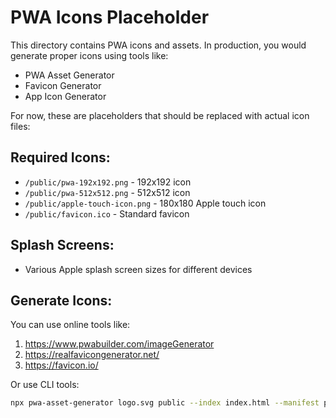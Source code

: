 # PWA Icons Placeholder

This directory contains PWA icons and assets. In production, you would generate proper icons using tools like:

- PWA Asset Generator
- Favicon Generator
- App Icon Generator

For now, these are placeholders that should be replaced with actual icon files:

## Required Icons:

- `/public/pwa-192x192.png` - 192x192 icon
- `/public/pwa-512x512.png` - 512x512 icon
- `/public/apple-touch-icon.png` - 180x180 Apple touch icon
- `/public/favicon.ico` - Standard favicon

## Splash Screens:

- Various Apple splash screen sizes for different devices

## Generate Icons:

You can use online tools like:

1. https://www.pwabuilder.com/imageGenerator
2. https://realfavicongenerator.net/
3. https://favicon.io/

Or use CLI tools:

```bash
npx pwa-asset-generator logo.svg public --index index.html --manifest public/manifest.json
```
